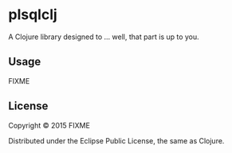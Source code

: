 # plsqlclj

A Clojure library designed to ... well, that part is up to you.

## Usage

FIXME

## License

Copyright © 2015 FIXME

Distributed under the Eclipse Public License, the same as Clojure.
